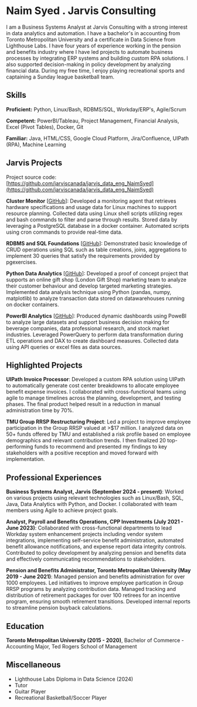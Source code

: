 # Naim Syed . Jarvis Consulting

I am a Business Systems Analyst at Jarvis Consulting with a strong interest in data analytics and automation. I have a bachelor's in accounting from Toronto Metropolitan University and a certificate in Data Science from Lighthouse Labs. I have four years of experience working in the pension and benefits industry where I have led projects to automate business processes by integrating ERP systems and building custom RPA solutions. I also supported decision-making in policy development by analyzing financial data. During my free time, I enjoy playing recreational sports and captaining a Sunday league basketball team.

## Skills

**Proficient:** Python, Linux/Bash, RDBMS/SQL, Workday/ERP's, Agile/Scrum

**Competent:** PowerBI/Tableau, Project Management, Financial Analysis, Excel (Pivot Tables), Docker, Git

**Familiar:** Java, HTML/CSS, Google Cloud Platform, Jira/Confluence, UIPath (RPA), Machine Learning

## Jarvis Projects

Project source code: [https://github.com/jarviscanada/jarvis_data_eng_NaimSyed](https://github.com/jarviscanada/jarvis_data_eng_NaimSyed)


**Cluster Monitor** [[GitHub](https://github.com/jarviscanada/jarvis_data_eng_NaimSyed/tree/master/linux_sql)]: Developed a monitoring agent that retrieves hardware specifications and usage data for Linux machines to support resource planning. Collected data using Linux shell scripts utilizing regex and bash commands to filter and parse through results. Stored data by leveraging a PostgreSQL database in a docker container. Automated scripts using cron commands to provide real-time data.

**RDBMS and SQL Foundations** [[GitHub](https://github.com/jarviscanada/jarvis_data_eng_NaimSyed/tree/master/rdmbs_sql)]: Demonstrated basic knowledge of CRUD operations using SQL such as table creations, joins, aggregations to implement 30 queries that satisfy the requirements provided by pgexercises.

**Python Data Analytics** [[GitHub](https://github.com/jarviscanada/jarvis_data_eng_NaimSyed/tree/master/python_data_anlytics)]: Developed a proof of concept project that supports an online gift shop (London Gift Shop) marketing team to analyze their customer behaviour and develop targeted marketing strategies. Implemented data analysis technique using Python (pandas, numpy, matplotlib) to analyze transaction data stored on datawarehouses running on docker containers.

**PowerBI Analytics** [[GitHub](https://github.com/jarviscanada/jarvis_data_eng_NaimSyed/tree/master/power_bi)]: Produced dynamic dashboards using PoweBI to analyze large datasets and support business decision making for beverage companies, data professional research, and stock market industries. Leveraged PowerQuery to perform data transformation during ETL operations and DAX to create dashboard measures. Collected data using API queries or excel files as data sources.


## Highlighted Projects
**UIPath Invoice Processor**: Developed a custom RPA solution using UIPath to automatically generate cost center breakdowns to allocate employee benefit expense invoices. I collaborated with cross-functional teams using agile to manage timelines across the planning, development, and testing phases. The final product helped result in a reduction in manual administration time by 70%.

**TMU Group RRSP Restructuring Project**: Led a project to improve employee participation in the Group RRSP valued at >$17 million. I analyzed data on 50+ funds offered by TMU and established a risk profile based on employee demographics and relevant contribution trends. I then finalized 20 top-performing funds to recommend and presented my findings to key stakeholders with a positive reception and moved forward with implementation.


## Professional Experiences

**Business Systems Analyst, Jarvis (September 2024 - present)**: Worked on various projects using relevant technologies such as Linux/Bash, SQL, Java, Data Analytics with Python, and Docker. I collaborated with team members using Agile to achieve project goals.

**Analyst, Payroll and Benefits Operations, CPP Investments (July 2021 - June 2023)**: Collaborated with cross-functional departments to lead Workday system enhancement projects including vendor system integrations, implementing self-service benefit administration, automated benefit allowance notifications, and expense report data integrity controls. Contributed to policy development by analyzing pension and benefits data and effectively communicating recommendations to stakeholders.

**Pension and Benefits Administrator, Toronto Metropolitan University (May 2019 - June 2021)**: Managed pension and benefits administration for over 1000 employees. Led initiatives to improve employee partication in Group RRSP programs by analyzing contribution data. Managed tracking and distribution of retirement packages for over 100 retirees for an incentive program, ensuring smooth retirement transitions. Developed internal reports to streamline pension buyback calculations.


## Education
**Toronto Metropolitan University (2015 - 2020)**, Bachelor of Commerce - Accounting Major, Ted Rogers School of Management


## Miscellaneous
- Lighthouse Labs Diploma in Data Science (2024)
- Tutor
- Guitar Player
- Recreational Basketball/Soccer Player